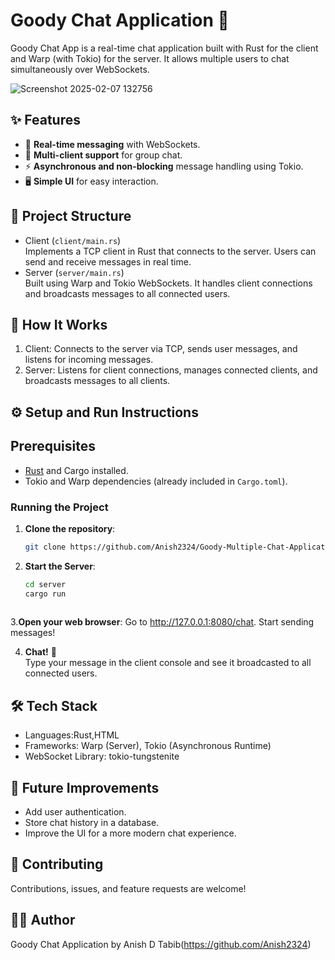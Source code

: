 
# Goody Chat Application 🚀  
Goody Chat App is a real-time chat application built with Rust for the client and Warp (with Tokio) for the server. 
It allows multiple users to chat simultaneously over WebSockets.  

![Screenshot 2025-02-07 132756](https://github.com/user-attachments/assets/54296fc5-697e-4ee7-94ee-be0314fd615a)
  

## ✨ Features  
- 🔄 **Real-time messaging** with WebSockets.  
- 👥 **Multi-client support** for group chat.  
- ⚡ **Asynchronous and non-blocking** message handling using Tokio.  
- 🖥️ **Simple UI** for easy interaction.  


## 📂 Project Structure  
- Client (`client/main.rs`)  
  Implements a TCP client in Rust that connects to the server. Users can send and receive messages in real time.  
- Server (`server/main.rs`)  
  Built using Warp and Tokio WebSockets. It handles client connections and broadcasts messages to all connected users.  


## 🚀 How It Works  
1. Client: Connects to the server via TCP, sends user messages, and listens for incoming messages.  
2. Server: Listens for client connections, manages connected clients, and broadcasts messages to all clients.  


## ⚙️ Setup and Run Instructions  

## Prerequisites  
- [Rust](https://www.rust-lang.org/tools/install) and Cargo installed.  
- Tokio and Warp dependencies (already included in `Cargo.toml`).  

### Running the Project  

1. **Clone the repository**:  
   ```sh
   git clone https://github.com/Anish2324/Goody-Multiple-Chat-Application.git
   
2. **Start the Server**:  
   ```sh
   cd server  
   cargo run  
     
3.**Open your web browser**:
  Go to http://127.0.0.1:8080/chat.
  Start sending messages!
  

4. **Chat!** 🎉  
   Type your message in the client console and see it broadcasted to all connected users.  


## 🛠️ Tech Stack  
- Languages:Rust,HTML  
- Frameworks: Warp (Server), Tokio (Asynchronous Runtime)  
- WebSocket Library: tokio-tungstenite  

## 🚀 Future Improvements  
- Add user authentication.  
- Store chat history in a database.  
- Improve the UI for a more modern chat experience.  


## 🤝 Contributing  
Contributions, issues, and feature requests are welcome!  

## 🧑‍💻 Author  
Goody Chat Application by Anish D Tabib(https://github.com/Anish2324)  
